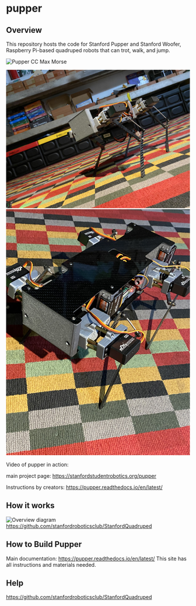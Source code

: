 # pupper

## Overview


This repository hosts the code for Stanford Pupper and Stanford Woofer, Raspberry Pi-based quadruped robots that can trot, walk, and jump. 

![Pupper CC Max Morse](images/IMG_0699.HEIC)


<img src="./images/pupper-4.jpg">

<img src="./images/pupper-5.jpg">

Video of pupper in action: 

main project page: https://stanfordstudentrobotics.org/pupper

Instructions by creators: https://pupper.readthedocs.io/en/latest/

## How it works
![Overview diagram](imgs/diagram1.jpg)
https://github.com/stanfordroboticsclub/StanfordQuadruped


## How to Build Pupper
Main documentation: https://pupper.readthedocs.io/en/latest/
This site has all instructions and materials needed.

## Help
https://github.com/stanfordroboticsclub/StanfordQuadruped
